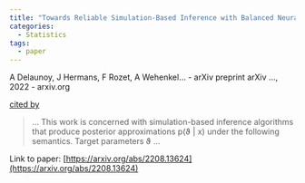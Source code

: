 ```yaml
---
title: "Towards Reliable Simulation-Based Inference with Balanced Neural Ratio Estimation"
categories:
  - Statistics
tags:
  - paper
---
```

A Delaunoy, J Hermans, F Rozet, A Wehenkel… - arXiv preprint arXiv …, 2022 - arxiv.org

[cited by](https://scholar.google.com/scholar?cites=2070151199404142004&as_sdt=5,44&sciodt=0,44&hl=en&num=20)

>… This work is concerned with simulation-based inference algorithms that produce posterior approximations p(ϑ | x) under the following semantics. Target parameters ϑ …

Link to paper: [https://arxiv.org/abs/2208.13624](https://arxiv.org/abs/2208.13624)
